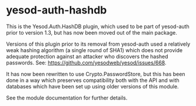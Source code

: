 yesod-auth-hashdb
=================

This is the Yesod.Auth.HashDB plugin, which used to be part of yesod-auth prior to version 1.3, but has now been moved out of the main package.

Versions of this plugin prior to its removal from yesod-auth used a relatively weak hashing algorithm (a single round of SHA1) which does not provide adequate protection against an attacker who discovers the hashed passwords.  See: <https://github.com/yesodweb/yesod/issues/668>.

It has now been rewritten to use Crypto.PasswordStore, but this has been done in a way which preserves compatibility both with the API and with databases which have been set up using older versions of this module.

See the module documentation for further details.



